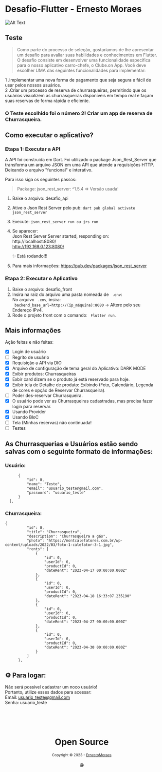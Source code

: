 # Desafio-Flutter - Ernesto Moraes
<img src="https://github.com/ErnestoMoraes/Desafio-Flutter/blob/main/desafio_flutter_front/assets/images_readme/app.png" alt="Alt Text">

## Teste
 > Como parte do processo de seleção, gostaríamos de lhe apresentar um desafio para avaliar suas habilidades e conhecimentos em Flutter. <br> 
 > O desafio consiste em desenvolver uma funcionalidade específica para o nosso aplicativo carro-chefe, o Clube.on App. Você deve escolher UMA das seguintes funcionalidades para implementar:

 1 .Implementar uma nova forma de pagamento que seja segura e fácil de usar pelos nossos usuários. <br>
 2 .Criar um processo de reserva de churrasqueiras, permitindo que os usuários visualizem as churrasqueiras disponíveis em tempo real e façam suas reservas de forma rápida e eficiente.
 
 ### O Teste escolhido foi o número 2! Criar um app de reserva de Churrasqueira.
 
 ## Como executar o aplicativo?
 ### Etapa 1: Executar a API
 A API foi construida em Dart. Foi utilizado o package Json_Rest_Server que transforma um arquivo JSON em uma API que atende a requisições HTTP. Deixando o arquivo "funcional" e interativo. <br>
 
 Para isso siga os seguintes passos: <br>
 > Package: json_rest_server: ^1.5.4 => Versão usada! <br>
  1. Baixe o arquivo: desafio_api
  2. Ative o Json Rest Server pelo pub: ```dart pub global activate json_rest_server```
  3. Execute: ```json_rest_server run ou jrs run```
  5. Se aparecer: <br>
        Json Rest Server Server started, responding on: <br>
        http://localhost:8080/ <br>
        http://192.168.0.123:8080/ <br>
        
        ✨ Está rodando!!! <br>
  6. Para mais informações: https://pub.dev/packages/json_rest_server
  
 ### Etapa 2: Executar o Aplicativo
  1. Baixe o arquivo: desafio_front
  2. Insira na raiz do arquivo uma pasta nomeada de ``` .env```: <br>
      No arquivo ``` .env```, insira:  <br>
       ``` backend_base_url=http://(ip_máquina):8080```  ->  Altere pelo seu Endereço IPv4. <br>
  3. Rode o projeto front com o comando: ``` Flutter run```.
 
 ## Mais informações
 Ação feitas e não feitas:
  - [x] Login de usuário
  - [ ] Regrito de usuário
  - [x] Requisição a API via DIO
  - [x] Arquivo de configuração de tema geral do Aplicativo: DARK MODE
  - [x] Exibir produtos: Churrasqueiras
  - [x] Exbir card dizem se o produto já está reservado para hoje.
  - [x] Exibir tela de Detalhe de produto: Exibindo (Foto, Calendário, Legenda de cores e opção de Reservar Churrasqueira).
  - [ ] Poder des-reservar Churrasqueira.
  - [x] O usuário pode ver as Churrasqueiras cadastradas, mas precisa fazer login para reservar.
  - [x] Usando Provider
  - [x] Usando BloC
  - [ ] Tela (Minhas reservas) não continuada!
  - [ ] Testes
  
  ## As Churrasquerias e Usuários estão sendo salvas com o seguinte formato de informações:
  ### Usuário: 
  ```
        {
            "id": 0,
            "name": "Teste",
            "email": "usuario_teste@gmail.com",
            "password": "usuario_teste"
        }
    ],
  ```
  ### Churrasqueira:
  ```
  {
            "id": 0,
            "title": "Churrasqueira",
            "description": "Churrasqueira a gás",
            "photo": "https://montcalefatores.com.br/wp-content/uploads/2022/03/foto-1-calefator-3-1.jpg",
            "rents": [
                {
                    "id": 0,
                    "userId": 0,
                    "productId": 0,
                    "dateRent": "2023-04-17 00:00:00.000Z"
                },
                {
                    "id": 0,
                    "userId": 0,
                    "productId": 0,
                    "dateRent": "2023-04-18 16:33:07.235190"
                },
                {
                    "id": 0,
                    "userId": 0,
                    "productId": 0,
                    "dateRent": "2023-04-27 00:00:00.000Z"
                },
                {
                    "id": 0,
                    "userId": 0,
                    "productId": 0,
                    "dateRent": "2023-04-30 00:00:00.000Z"
                }
            ]
        },
  ```
  

## ⚙️ Para logar:
  Não será possivel cadastrar um noco usuário! <br>
  Portanto, utilize esses dados para acessar: <br>
  Email: usuario_teste@gmail.com <br>
  Senha: usuario_teste <br>

<div align="center">
  <br/>
  <br/>
  <br/>
    <div>
      <h1>Open Source</h1>
      <sub>Copyright © 2023 - <a href="https://github.com/ErnestoMoraes">ErnestoMoraes</sub></a>
    </div>
    <br/>
    😁
</div>







